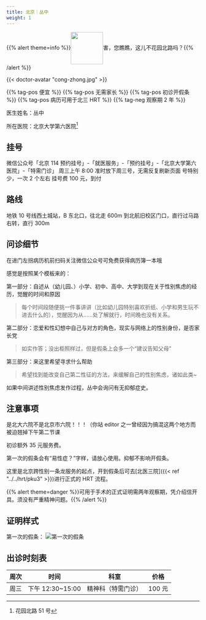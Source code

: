 ```yaml
---
title: 北京｜丛中
weight: 1
---
```


{{% alert theme=info %}}<img src="/images/hybl.jpg" style="display: inline; height:6em;vertical-align: middle;" />害，您瞧瞧，这儿不花园北路吗？{{% /alert %}}

{{< doctor-avatar "cong-zhong.jpg" >}}

{{% tag-pos 便宜 %}} {{% tag-pos 无需家长 %}}
{{% tag-pos 初诊开假条 %}} {{% tag-pos 病历可用于北三 HRT %}}
{{% tag-neg 观察期 2 年 %}}

医生姓名：丛中

所在医院：北京大学第六医院[^1]

## 挂号

微信公众号「北京 114 预约挂号」-「就医服务」-「预约挂号」-「北京大学第六医院」-「特需门诊」
周三上午 8:00 准时放下周三号，无需反复刷新页面
号特别少，一次 2 个左右
挂号费 100 元，到付

## 路线

地铁 10 号线西土城站，B 东北口，往北走 600m 到北航旧校区门口，直行过马路右转，直行 300m

## 问诊细节

在进门左拐病历机前扫码关注微信公众号可免费获得病历簿一本哦

感觉是按照某个模板来的：

第一部分：自述从（幼儿园、）小学、初中、高中、大学到现在关于性别焦虑的经历，觉醒的时间和原因

> 每个时间段随便挑一件事讲讲（比如幼儿园特别喜欢折纸、小学和男生玩不进去什么的），觉醒因为从……处了解就行，时间晚也没有关系。

第二部分：恋爱和性幻想中自己与对方的角色，现实与网络上的性别身份，是否家长党

> 如实作答；没出柜照样过，但是假条上会多一个“建议告知父母”

第三部分：来这里希望寻求什么帮助

> 希望找到能改变自己第二性征的方法，来缓解自己的性别焦虑，诸如此类~

如果中间讲述性别焦虑发作过程，丛中会询问有无抑郁症史。

## 注意事项

是北大六院不是北京市六院！！！（你站 editor 之一曾经因为搞混这两个地方而被迫翘掉下午第二节课

初诊额外 35 元服务费。

第一次的假条会有“易性症？”字样，请放心使用。抑郁不影响开假条。

这里是北京跨性别一条龙服务的起点，开到假条后可去[北医三院]({{< ref "../../hrt/pku3" >}})进行正式的 HRT 流程。

{{% alert theme=danger %}}可用于手术的正式证明需两年观察期，凭介绍信开具。须没有严重精神问题。{{% /alert %}}

## 证明样式

第一次的假条：
![第一次的假条](/images/doctor/jiatiao1.jpg)

## 出诊时刻表

| 周次 |       时间       |        科室        |  价格  |
| :--: | :--------------: | :----------------: | :----: |
| 周三 | 下午 12:30~15:00 | 精神科（特需门诊）| 100 元 |

[^1]: 花园北路 51 号
